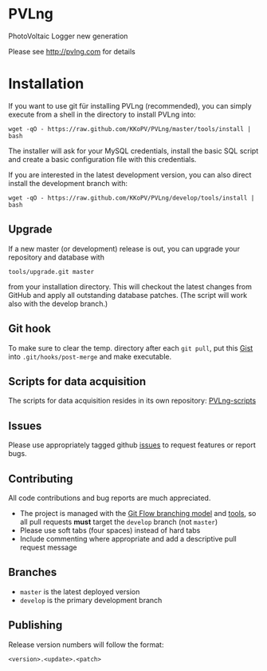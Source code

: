 # PVLng

PhotoVoltaic Logger new generation

Please see http://pvlng.com for details

# Installation

If you want to use git für installing PVLng (recommended), you can simply execute from a shell
in the directory to install PVLng into:

```
wget -qO - https://raw.github.com/KKoPV/PVLng/master/tools/install | bash
```

The installer will ask for your MySQL credentials, install the basic SQL script and create
a basic configuration file with this credentials.

If you are interested in the latest development version, you can also direct install the development
branch with:

```
wget -qO - https://raw.github.com/KKoPV/PVLng/develop/tools/install | bash
```

## Upgrade

If a new master (or development) release is out, you can upgrade your repository and database with

```
tools/upgrade.git master
```

from your installation directory. This will checkout the latest changes from GitHub and
apply all outstanding database patches. (The script will work also with the develop branch.)

## Git hook

To make sure to clear the temp. directory after each `git pull`, put this
[Gist](https://gist.github.com/K-Ko/e7c01e0c7490ee4352fb) into `.git/hooks/post-merge` and make executable.

## Scripts for data acquisition

The scripts for data acquisition resides in its own repository: [PVLng-scripts](https://github.com/KKoPV/PVLng-scripts)

## Issues

Please use appropriately tagged github [issues](https://github.com/KKoPV/PVLng/issues) to request features or report bugs.

## Contributing

All code contributions and bug reports are much appreciated.

 - The project is managed with the [Git Flow branching model](http://nvie.com/posts/a-successful-git-branching-model/) and [tools](https://github.com/nvie/gitflow), so all pull requests **must** target the `develop` branch (not `master`)
 - Please use soft tabs (four spaces) instead of hard tabs
 - Include commenting where appropriate and add a descriptive pull request message

## Branches

- `master` is the latest deployed version
- `develop` is the primary development branch

## Publishing

Release version numbers will follow the format:

`<version>.<update>.<patch>`
